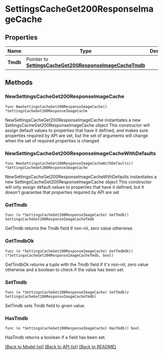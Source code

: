 # SettingsCacheGet200ResponseImageCache

## Properties

Name | Type | Description | Notes
------------ | ------------- | ------------- | -------------
**Tmdb** | Pointer to [**SettingsCacheGet200ResponseImageCacheTmdb**](SettingsCacheGet200ResponseImageCacheTmdb.md) |  | [optional] 

## Methods

### NewSettingsCacheGet200ResponseImageCache

`func NewSettingsCacheGet200ResponseImageCache() *SettingsCacheGet200ResponseImageCache`

NewSettingsCacheGet200ResponseImageCache instantiates a new SettingsCacheGet200ResponseImageCache object
This constructor will assign default values to properties that have it defined,
and makes sure properties required by API are set, but the set of arguments
will change when the set of required properties is changed

### NewSettingsCacheGet200ResponseImageCacheWithDefaults

`func NewSettingsCacheGet200ResponseImageCacheWithDefaults() *SettingsCacheGet200ResponseImageCache`

NewSettingsCacheGet200ResponseImageCacheWithDefaults instantiates a new SettingsCacheGet200ResponseImageCache object
This constructor will only assign default values to properties that have it defined,
but it doesn't guarantee that properties required by API are set

### GetTmdb

`func (o *SettingsCacheGet200ResponseImageCache) GetTmdb() SettingsCacheGet200ResponseImageCacheTmdb`

GetTmdb returns the Tmdb field if non-nil, zero value otherwise.

### GetTmdbOk

`func (o *SettingsCacheGet200ResponseImageCache) GetTmdbOk() (*SettingsCacheGet200ResponseImageCacheTmdb, bool)`

GetTmdbOk returns a tuple with the Tmdb field if it's non-nil, zero value otherwise
and a boolean to check if the value has been set.

### SetTmdb

`func (o *SettingsCacheGet200ResponseImageCache) SetTmdb(v SettingsCacheGet200ResponseImageCacheTmdb)`

SetTmdb sets Tmdb field to given value.

### HasTmdb

`func (o *SettingsCacheGet200ResponseImageCache) HasTmdb() bool`

HasTmdb returns a boolean if a field has been set.


[[Back to Model list]](../README.md#documentation-for-models) [[Back to API list]](../README.md#documentation-for-api-endpoints) [[Back to README]](../README.md)


